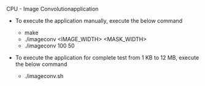CPU - Image Convolutionapplication 

- To execute the application manually, execute the below command
	- make
	- ./imageconv <IMAGE_WIDTH> <MASK_WIDTH>
	- ./imageconv 100 50
	

- To execute the application for complete test  from 1 KB to 12 MB, execute the below command
	- ./imageconv.sh
